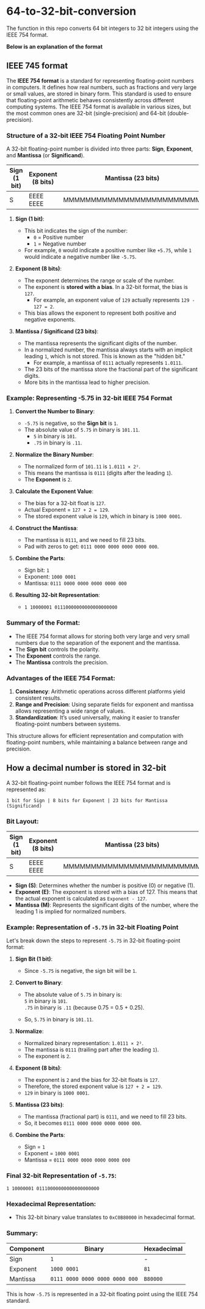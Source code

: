 # 64-to-32-bit-conversion

The function in this repo converts 64 bit integers to 32 bit integers using the IEEE 754 format.

**Below is an explanation of the format**
## **IEEE 745 format**
The **IEEE 754 format** is a standard for representing floating-point numbers in computers. It defines how real numbers, such as fractions and very large or small values, are stored in binary form. This standard is used to ensure that floating-point arithmetic behaves consistently across different computing systems. The IEEE 754 format is available in various sizes, but the most common ones are 32-bit (single-precision) and 64-bit (double-precision).

### **Structure of a 32-bit IEEE 754 Floating Point Number**

A 32-bit floating-point number is divided into three parts: **Sign**, **Exponent**, and **Mantissa** (or **Significand**).

| Sign (1 bit) | Exponent (8 bits) | Mantissa (23 bits) |
|--------------|-------------------|-------------------|
| S            | EEEE EEEE         | MMMMMMMMMMMMMMMMMMMMMMMMM |

1. **Sign (1 bit)**:
   - This bit indicates the sign of the number:
     - `0` = Positive number
     - `1` = Negative number
   - For example, `0` would indicate a positive number like `+5.75`, while `1` would indicate a negative number like `-5.75`.

2. **Exponent (8 bits)**:
   - The exponent determines the range or scale of the number.
   - The exponent is **stored with a bias**. In a 32-bit format, the bias is `127`.
     - For example, an exponent value of `129` actually represents `129 - 127 = 2`.
   - This bias allows the exponent to represent both positive and negative exponents.

3. **Mantissa / Significand (23 bits)**:
   - The mantissa represents the significant digits of the number.
   - In a normalized number, the mantissa always starts with an implicit leading `1`, which is not stored. This is known as the "hidden bit."
     - For example, a mantissa of `0111` actually represents `1.0111`.
   - The 23 bits of the mantissa store the fractional part of the significant digits.
   - More bits in the mantissa lead to higher precision.

### **Example: Representing -5.75 in 32-bit IEEE 754 Format**

1. **Convert the Number to Binary**:
   - `-5.75` is negative, so the **Sign bit** is `1`.
   - The absolute value of `5.75` in binary is `101.11`.
     - `5` in binary is `101`.
     - `.75` in binary is `.11`.

2. **Normalize the Binary Number**:
   - The normalized form of `101.11` is `1.0111 × 2²`.
   - This means the mantissa is `0111` (digits after the leading `1`).
   - The **Exponent** is `2`.

3. **Calculate the Exponent Value**:
   - The bias for a 32-bit float is `127`.
   - Actual Exponent = `127 + 2 = 129`.
   - The stored exponent value is `129`, which in binary is `1000 0001`.

4. **Construct the Mantissa**:
   - The mantissa is `0111`, and we need to fill 23 bits.
   - Pad with zeros to get: `0111 0000 0000 0000 0000 000`.

5. **Combine the Parts**:
   - Sign bit: `1`
   - Exponent: `1000 0001`
   - Mantissa: `0111 0000 0000 0000 0000 000`

6. **Resulting 32-bit Representation**:
   - `1 10000001 01110000000000000000000`

### **Summary of the Format:**
- The IEEE 754 format allows for storing both very large and very small numbers due to the separation of the exponent and the mantissa.
- The **Sign bit** controls the polarity.
- The **Exponent** controls the range.
- The **Mantissa** controls the precision.

### **Advantages of the IEEE 754 Format**:
1. **Consistency**: Arithmetic operations across different platforms yield consistent results.
2. **Range and Precision**: Using separate fields for exponent and mantissa allows representing a wide range of values.
3. **Standardization**: It’s used universally, making it easier to transfer floating-point numbers between systems.

This structure allows for efficient representation and computation with floating-point numbers, while maintaining a balance between range and precision.


## **How a decimal number is stored in 32-bit**

A 32-bit floating-point number follows the IEEE 754 format and is represented as:

```
1 bit for Sign | 8 bits for Exponent | 23 bits for Mantissa (Significand)
```

### Bit Layout:
| Sign (1 bit) | Exponent (8 bits) | Mantissa (23 bits) |
|--------------|-------------------|-------------------|
| S            | EEEE EEEE         | MMMMMMMMMMMMMMMMMMMMMMMMM |

- **Sign (S)**: Determines whether the number is positive (0) or negative (1).
- **Exponent (E)**: The exponent is stored with a bias of 127. This means that the actual exponent is calculated as `Exponent - 127`.
- **Mantissa (M)**: Represents the significant digits of the number, where the leading 1 is implied for normalized numbers.

### Example: Representation of `-5.75` in 32-bit Floating Point

Let's break down the steps to represent `-5.75` in 32-bit floating-point format:

1. **Sign Bit (1 bit)**:
   - Since `-5.75` is negative, the sign bit will be `1`.

2. **Convert to Binary**:
   - The absolute value of `5.75` in binary is:  
     `5` in binary is `101`.  
     `.75` in binary is `.11` (because 0.75 = 0.5 + 0.25).

   - So, `5.75` in binary is `101.11`.

3. **Normalize**:
   - Normalized binary representation: `1.0111 × 2²`.
   - The mantissa is `0111` (trailing part after the leading `1`).
   - The exponent is `2`.

4. **Exponent (8 bits)**:
   - The exponent is `2` and the bias for 32-bit floats is `127`.
   - Therefore, the stored exponent value is `127 + 2 = 129`.
   - `129` in binary is `1000 0001`.

5. **Mantissa (23 bits)**:
   - The mantissa (fractional part) is `0111`, and we need to fill 23 bits.
   - So, it becomes `0111 0000 0000 0000 0000 000`.

6. **Combine the Parts**:
   - Sign = `1`
   - Exponent = `1000 0001`
   - Mantissa = `0111 0000 0000 0000 0000 000`

### Final 32-bit Representation of `-5.75`:

```
1 10000001 01110000000000000000000
```

### Hexadecimal Representation:
- This 32-bit binary value translates to `0xC0B80000` in hexadecimal format.

### Summary:

| Component   | Binary                      | Hexadecimal   |
|-------------|-----------------------------|---------------|
| Sign        | `1`                         | -             |
| Exponent    | `1000 0001`                 | `81`          |
| Mantissa    | `0111 0000 0000 0000 0000 000` | `B80000`      |

This is how `-5.75` is represented in a 32-bit floating point using the IEEE 754 standard.
